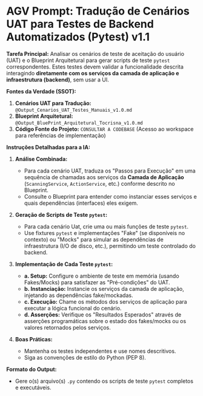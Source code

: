 # AGV Prompt: Tradução de Cenários UAT para Testes de Backend Automatizados (Pytest) v1.1

**Tarefa Principal:** Analisar os cenários de teste de aceitação do usuário (UAT) e o Blueprint Arquitetural para gerar scripts de teste `pytest` correspondentes. Estes testes devem validar a funcionalidade descrita interagindo **diretamente com os serviços da camada de aplicação e infraestrutura (backend)**, sem usar a UI.

**Fontes da Verdade (SSOT):**

1. **Cenários UAT para Tradução:** `@Output_Cenarios_UAT_Testes_Manuais_v1.0.md`
2. **Blueprint Arquitetural:** `@Output_BluePrint_Arquitetural_Tocrisna_v1.0.md`
3. **Código Fonte do Projeto:** `CONSULTAR A CODEBASE` (Acesso ao workspace para referências de implementação)

**Instruções Detalhadas para a IA:**

1. **Análise Combinada:**

   - Para cada cenário UAT, traduza os "Passos para Execução" em uma sequência de chamadas aos serviços da **Camada de Aplicação** (`ScanningService`, `ActionService`, etc.) conforme descrito no Blueprint.
   - Consulte o Blueprint para entender como instanciar esses serviços e quais dependências (interfaces) eles exigem.

2. **Geração de Scripts de Teste `pytest`:**

   - Para cada cenário Uat, crie uma ou mais funções de teste `pytest`.
   - Use fixtures `pytest` e implementações "Fake" (se disponíveis no contexto) ou "Mocks" para simular as dependências de infraestrutura (I/O de disco, etc.), permitindo um teste controlado do backend.

3. **Implementação de Cada Teste `pytest`:**

   - **a. Setup:** Configure o ambiente de teste em memória (usando Fakes/Mocks) para satisfazer as "Pré-condições" do UAT.
   - **b. Instanciação:** Instancie os serviços da camada de aplicação, injetando as dependências fake/mockadas.
   - **c. Execução:** Chame os métodos dos serviços de aplicação para executar a lógica funcional do cenário.
   - **d. Asserções:** Verifique os "Resultados Esperados" através de asserções programáticas sobre o estado dos fakes/mocks ou os valores retornados pelos serviços.

4. **Boas Práticas:**
   - Mantenha os testes independentes e use nomes descritivos.
   - Siga as convenções de estilo do Python (PEP 8).

**Formato do Output:**

- Gere o(s) arquivo(s) `.py` contendo os scripts de teste `pytest` completos e executáveis.
